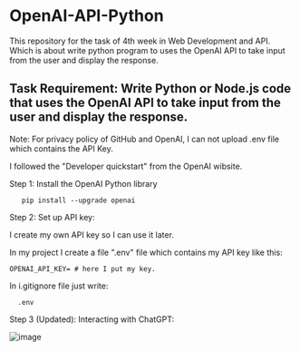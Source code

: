 # OpenAI-API-Python
This repository for the task of 4th week in Web Development and API. Which is about write python program to uses the OpenAI API to take input from the user and display the response.

Task Requirement:
Write Python or Node.js code that uses the OpenAI API to take input from the user and display the response.
------------------------
Note: For privacy policy of GitHub and OpenAI, I can not upload .env file which contains the API Key.

I followed the "Developer quickstart" from the OpenAI wibsite.

Step 1: Install the OpenAI Python library

       pip install --upgrade openai

Step 2: Set up  API key:

I create my own API key so I can use it later.

In my project I create a file ".env" file which contains my API key like this:

    OPENAI_API_KEY= # here I put my key.

In i.gitignore file just write:

      .env

Step 3 (Updated): Interacting with ChatGPT:

![image](https://github.com/user-attachments/assets/81816086-644a-4b59-bc7a-84266eb1a066)


